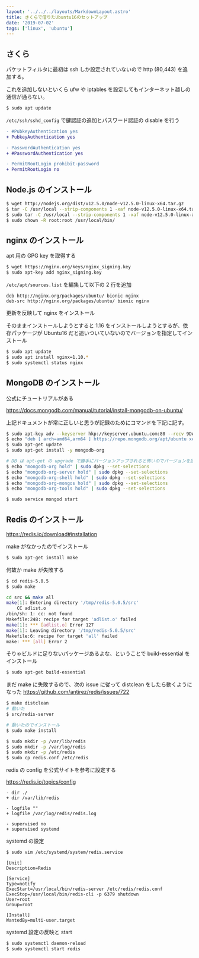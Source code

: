 ```yaml
---
layout: '../../../layouts/MarkdownLayout.astro'
title: さくらで借りたUbuntu16のセットアップ
date: '2019-07-02'
tags: ['linux', 'ubuntu']
---
```


## さくら

パケットフィルタに最初は ssh しか設定されていないので http (80,443) を追加する。

これを追加しないといくら ufw や iptables を設定してもインターネット越しの通信が通らない。

```bash
$ sudo apt update
```

`/etc/ssh/sshd_config` で鍵認証の追加とパスワード認証の disable を行う

```diff
- #PubkeyAuthentication yes
+ PubkeyAuthentication yes

- PasswordAuthentication yes
+ #PasswordAuthentication yes

- PermitRootLogin prohibit-password
+ PermitRootLogin no
```

## Node.js のインストール

```bash
$ wget http://nodejs.org/dist/v12.5.0/node-v12.5.0-linux-x64.tar.gz
$ tar -C /usr/local --strip-components 1 -xaf node-v12.5.0-linux-x64.tar.gz
$ sudo tar -C /usr/local --strip-components 1 -xaf node-v12.5.0-linux-x64.tar.gz
$ sudo chown -R root:root /usr/local/bin/
```

## nginx のインストール

apt 用の GPG key を取得する

```bash
$ wget https://nginx.org/keys/nginx_signing.key
$ sudo apt-key add nginx_signing.key
```

`/etc/apt/sources.list` を編集して以下の 2 行を追加

```
deb http://nginx.org/packages/ubuntu/ bionic nginx
deb-src http://nginx.org/packages/ubuntu/ bionic nginx
```

更新を反映して nginx をインストール

そのままインストールしようとすると 1.16 をインストールしようとするが、依存パッケージが Ubuntu16 だと追いついていないのでバージョンを指定してインストール

```bash
$ sudo apt update
$ sudo apt install nginx=1.10.*
$ sudo systemctl status nginx
```

## MongoDB のインストール

公式にチュートリアルがある

https://docs.mongodb.com/manual/tutorial/install-mongodb-on-ubuntu/

上記ドキュメントが常に正しいと思うが記録のためにコマンドを下記に記す。

```bash
$ sudo apt-key adv --keyserver hkp://keyserver.ubuntu.com:80 --recv 9DA31620334BD75D9DCB49F368818C72E52529D4
$ echo "deb [ arch=amd64,arm64 ] https://repo.mongodb.org/apt/ubuntu xenial/mongodb-org/4.0 multiverse" | sudo tee /etc/apt/sources.list.d/mongodb-org-4.0.list
$ sudo apt-get update
$ sudo apt-get install -y mongodb-org

# DB は apt-get の upgrade で勝手にバージョンアップされると怖いのでバージョンを固定しておく
$ echo "mongodb-org hold" | sudo dpkg --set-selections
$ echo "mongodb-org-server hold" | sudo dpkg --set-selections
$ echo "mongodb-org-shell hold" | sudo dpkg --set-selections
$ echo "mongodb-org-mongos hold" | sudo dpkg --set-selections
$ echo "mongodb-org-tools hold" | sudo dpkg --set-selections

$ sudo service mongod start
```

## Redis のインストール

https://redis.io/download#installation

make がなかったのでインストール

```bash
$ sudo apt-get install make
```

何故か make が失敗する

```bash
$ cd redis-5.0.5
$ sudo make

cd src && make all
make[1]: Entering directory '/tmp/redis-5.0.5/src'
    CC adlist.o
/bin/sh: 1: cc: not found
Makefile:248: recipe for target 'adlist.o' failed
make[1]: *** [adlist.o] Error 127
make[1]: Leaving directory '/tmp/redis-5.0.5/src'
Makefile:6: recipe for target 'all' failed
make: *** [all] Error 2
```

そりゃビルドに足りないパッケージあるよな、ということで build-essential をインストール

```bash
$ sudo apt-get build-essential
```

まだ make に失敗するので、次の issue に従って distclean をしたら動くようになった
https://github.com/antirez/redis/issues/722

```bash
$ make distclean
# 動いた
$ src/redis-server

# 動いたのでインストール
$ sudo make install

$ sudo mkdir -p /var/lib/redis
$ sudo mkdir -p /var/log/redis
$ sudo mkdir -p /etc/redis
$ sudo cp redis.conf /etc/redis
```

redis の config を公式サイトを参考に設定する

https://redis.io/topics/config

```
- dir ./
+ dir /var/lib/redis

- logfile ""
+ logfile /var/log/redis/redis.log

- supervised no
+ supervised systemd
```

systemd の設定

```bash
$ sudo vim /etc/systemd/system/redis.service
```

```
[Unit]
Description=Redis

[Service]
Type=notify
ExecStart=/usr/local/bin/redis-server /etc/redis/redis.conf
ExecStop=/usr/local/bin/redis-cli -p 6379 shutdown
User=root
Group=root

[Install]
WantedBy=multi-user.target
```

systemd 設定の反映と start

```bash
$ sudo systemctl daemon-reload
$ sudo systemctl start redis
```
